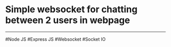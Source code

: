 # Simple websocket for chatting between 2 users in webpage
---
#Node JS
#Express JS
#Websocket
#Socket IO
